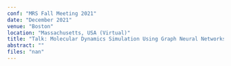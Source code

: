 ```yaml
---
conf: "MRS Fall Meeting 2021"
date: "December 2021"
venue: "Boston"
location: "Massachusetts, USA (Virtual)"
title: "Talk: Molecular Dynamics Simulation Using Graph Neural Networks"
abstract: ""
files: "nan"
---
```


<!--  -->

